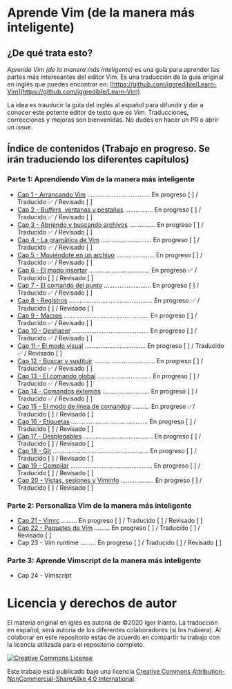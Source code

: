 # Aprende Vim (de la manera más inteligente)

## ¿De qué trata esto?
*Aprende Vim (de la manera más inteligente)* es una guía para aprender las partes más interesantes del editor Vim. Es una traducción de la guía original en inglés que puedes encontrar en: [https://github.com/iggredible/Learn-Vim](https://github.com/iggredible/Learn-Vim)

La idea es trauducir la guía del inglés al español para difundir y dar a conocer este potente editor de texto que es Vim. Traducciones, correcciones y mejoras son bienvenidas. No dudes en hacer un PR o abrir un *issue*.

## Índice de contenidos (Trabajo en progreso. Se irán traduciendo los diferentes capítulos)

### Parte 1: Aprendiendo Vim de la manera más inteligente

- [Cap 1  - Arrancando Vim](./ch01_starting_vim.md) .................................... En progreso [ ]  / Traducido ✅ / Revisado [ ]
- [Cap 2  - *Buffers*, ventanas y pestañas](./ch02_buffers_windows_tabs.md) ................ En progreso [ ]  / Traducido ✅  / Revisado [ ]
- [Cap 3  - Abriendo y buscando archivos](./ch03_opening_and_searching_files.md) ............... En progreso [ ]  / Traducido ✅  / Revisado [ ]
- [Cap 4  - La gramática de Vim](./ch04_vim_grammar.md) ............................. En progreso [ ] / Traducido ✅ / Revisado [ ]
- [Cap 5  - Moviéndote en un archivo](./ch05_moving_in_file.md) ...................... En progreso [ ] / Traducido ✅ / Revisado [ ]
- [Cap 6  - El modo insertar](./ch06_insert_mode.md) ................................... En progreso ✅ / Traducido [ ] / Revisado [ ]
- [Cap 7  - El comando del punto](./ch07_the_dot_command.md) ........................... En progreso [ ] / Traducido ✅ / Revisado [ ]
- [Cap 8  - Registros](./ch08_registers.md) ................................................ En progreso ✅ / Traducido [ ] / Revisado [ ]
- [Cap 9  - Macros](./ch09_macros.md) ................................................. En progreso [ ] / Traducido ✅ / Revisado [ ]
- [Cap 10 - Deshacer](./ch10_undo.md) ............................................ En progreso [ ] / Traducido ✅ / Revisado [ ]
- [Cap 11 - El modo visual](./ch11_visual_mode.md) ................................... En progreso [ ] / Traducido ✅ / Revisado [ ]
- [Cap 12 - Buscar y sustituir](./ch12_search_and_substitute.md) ................................... En progreso [ ] / Traducido ✅ / Revisado [ ]
- [Cap 13 - El comando global](./ch13_the_global_command.md) ............................... En progreso [ ] / Traducido ✅ / Revisado [ ]
- [Cap 14 - Comandos externos](./ch14_external_commands.md) ........................... En progreso [ ] / Traducido ✅ / Revisado [ ]
- [Cap 15 - El modo de línea de comandos](./ch15_command-line_mode.md) .......... En progreso ✅/ Traducido [ ] / Revisado [ ]
- [Cap 16 - Etiquetas](./ch16_tags.md) ............................................ En progreso [ ] / Traducido [ ] / Revisado [ ]
- [Cap 17 - Desplegables](./ch17_fold.md) ........................................ En progreso [ ] / Traducido [ ] / Revisado [ ]
- [Cap 18 - Git](./ch18_git.md) ....................................................... En progreso [ ] / Traducido [ ] / Revisado [ ]
- [Cap 19 - Compilar](./ch19_compile.md) ............................................... En progreso [ ] / Traducido [ ] / Revisado [ ]
- [Cap 20 - Vistas, sesiones y Viminfo](./ch20_views_sessions_viminfo.md) ................... En progreso [ ] / Traducido [ ] / Revisado [ ] 

### Parte 2: Personaliza Vim de la manera más inteligente

- [Cap 21 - Vimrc](./ch21_vimrc.md) ......... En progreso [ ] / Traducido [ ] / Revisado [ ] 
- [Cap 22 - Paquetes de Vim](./ch22_vim_packages.md)  ......... En progreso [ ] / Traducido [ ] / Revisado [ ]                           
- Cap 23 - Vim runtime  ......... En progreso [ ] / Traducido [ ] / Revisado [ ] 

### Parte 3: Aprende Vimscript de la manera más inteligente

- Cap 24 - Vimscript


# Licencia y derechos de autor
El materia original en iglés es autoría de ©2020 Igor Irianto. La traducción en español, será autoría de los diferentes colaboradores (si los hubiera). Al colaborar en este repositorio estás de acuerdo en compartir tu trabajo con la licencia utilizada para el repositorio completo.

<a rel="license" href="http://creativecommons.org/licenses/by-nc-sa/4.0/"><img alt="Creative Commons License" style="border-width:0" src="https://licensebuttons.net/l/by-nc-sa/4.0/88x31.png" /></a><br />

Este trabajo está publicado bajo una licencia <a rel="license" href="http://creativecommons.org/licenses/by-nc-sa/4.0/">Creative Commons Attribution-NonCommercial-ShareAlike 4.0 International</a>.


